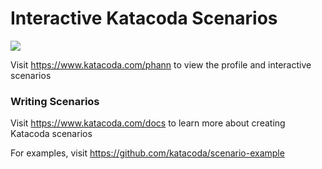 # Interactive Katacoda Scenarios

[![](http://shields.katacoda.com/katacoda/phann/count.svg)](https://www.katacoda.com/phann "Get your profile on Katacoda.com")

Visit https://www.katacoda.com/phann to view the profile and interactive scenarios

### Writing Scenarios
Visit https://www.katacoda.com/docs to learn more about creating Katacoda scenarios

For examples, visit https://github.com/katacoda/scenario-example
